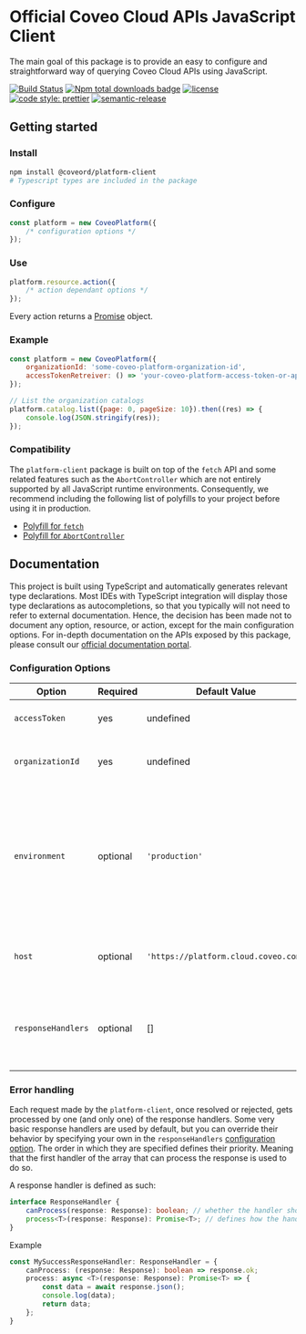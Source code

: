 # Official Coveo Cloud APIs JavaScript Client

The main goal of this package is to provide an easy to configure and straightforward way of querying Coveo Cloud APIs using JavaScript.

[![Build Status](https://img.shields.io/travis/coveo/platform-client.svg?style=flat-square)](https://travis-ci.org/coveo/platform-client)
[![Npm total downloads badge](https://img.shields.io/npm/dt/@coveord/platform-client?style=flat-square)](https://www.npmjs.com/package/react-vapor)
[![license](https://img.shields.io/hexpm/l/plug.svg?style=flat-square)](LICENSE)
[![code style: prettier](https://img.shields.io/badge/code_style-prettier-ff69b4.svg?style=flat-square)](https://github.com/prettier/prettier)
[![semantic-release](https://img.shields.io/badge/%20%20%F0%9F%93%A6%F0%9F%9A%80-semantic--release-e10079.svg?style=flat-square)](https://github.com/semantic-release/semantic-release)

## Getting started

### Install

```bash
npm install @coveord/platform-client
# Typescript types are included in the package
```

### Configure

```js
const platform = new CoveoPlatform({
    /* configuration options */
});
```

### Use

```js
platform.resource.action({
    /* action dependant options */
});
```

Every action returns a [Promise](https://developer.mozilla.org/en-US/docs/Web/JavaScript/Guide/Using_promises) object.

### Example

```js
const platform = new CoveoPlatform({
    organizationId: 'some-coveo-platform-organization-id',
    accessTokenRetreiver: () => 'your-coveo-platform-access-token-or-api-key',
});

// List the organization catalogs
platform.catalog.list({page: 0, pageSize: 10}).then((res) => {
    console.log(JSON.stringify(res));
});
```

### Compatibility

The `platform-client` package is built on top of the `fetch` API and some related features such as the `AbortController` which are not entirely supported by all JavaScript runtime environments. Consequently, we recommend including the following list of polyfills to your project before using it in production.

-   [Polyfill for `fetch`](https://github.com/github/fetch)
-   [Polyfill for `AbortController`](https://github.com/mo/abortcontroller-polyfill)

## Documentation

This project is built using TypeScript and automatically generates relevant type declarations. Most IDEs with TypeScript integration will display those type declarations as autocompletions, so that you typically will not need to refer to external documentation. Hence, the decision has been made not to document any option, resource, or action, except for the main configuration options. For in-depth documentation on the APIs exposed by this package, please consult our [official documentation portal](https://docs.coveo.com/en/151/cloud-v2-developers/coveo-cloud-v2-for-developers).

### Configuration Options

| Option             | Required | Default Value                        | Description                                                                                                                                      |
| ------------------ | -------- | ------------------------------------ | ------------------------------------------------------------------------------------------------------------------------------------------------ |
| `accessToken`      | yes      | undefined                            | The access token or API key.                                                                                                                     |
| `organizationId`   | yes      | undefined                            | The unique identifier of the target organization.                                                                                                |
| `environment`      | optional | `'production'`                       | The target environment. If one of following: `'development'`, `'staging'`, `'production'`, `'hipaa'`; automatically targets the associated host. |
| `host`             | optional | `'https://platform.cloud.coveo.com'` | The target host. Useful to target local hosts when testing.                                                                                      |
| `responseHandlers` | optional | []                                   | Custom server response handlers. See [error handling section](#error-handling) for detailed explanation.                                         |

### Error handling

Each request made by the `platform-client`, once resolved or rejected, gets processed by one (and only one) of the response handlers. Some very basic response handlers are used by default, but you can override their behavior by specifying your own in the `responseHandlers` [configuration option](#configuration-option). The order in which they are specified defines their priority. Meaning that the first handler of the array that can process the response is used to do so.

A response handler is defined as such:

```ts
interface ResponseHandler {
    canProcess(response: Response): boolean; // whether the handler should be used to process the response
    process<T>(response: Response): Promise<T>; // defines how the handler processes the response
}
```

Example

```ts
const MySuccessResponseHandler: ResponseHandler = {
    canProcess: (response: Response): boolean => response.ok;
    process: async <T>(response: Response): Promise<T> => {
        const data = await response.json();
        console.log(data);
        return data;
    };
}
```
